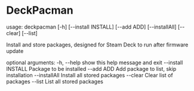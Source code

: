 # DeckPacman

usage: deckpacman [-h] [--install INSTALL] [--add ADD] [--installAll] [--clear] [--list]

Install and store packages, designed for Steam Deck to run after firmware update

optional arguments:
  -h, --help         show this help message and exit
  --install INSTALL  Package to be installed
  --add ADD          Add package to list, skip installation
  --installAll       Install all stored packages
  --clear            Clear list of packages
  --list             List all stored packages
